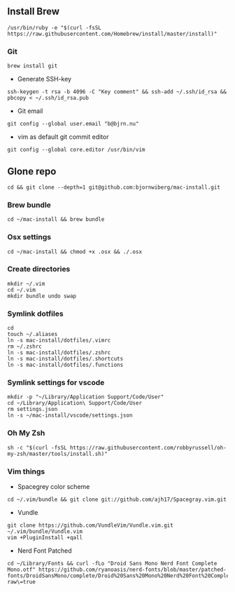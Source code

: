 ## Install Brew
```
/usr/bin/ruby -e "$(curl -fsSL https://raw.githubusercontent.com/Homebrew/install/master/install)"
```

### Git
```
brew install git
```
- Generate SSH-key
```
ssh-keygen -t rsa -b 4096 -C "Key comment" && ssh-add ~/.ssh/id_rsa && pbcopy < ~/.ssh/id_rsa.pub
```
- Git email
```
git config --global user.email "b@bjrn.nu"
```

- vim as default git commit editor
```
git config --global core.editor /usr/bin/vim
```

## Glone repo
```
cd && git clone --depth=1 git@github.com:bjornwiberg/mac-install.git
```

### Brew bundle
```
cd ~/mac-install && brew bundle
```

### Osx settings
```
cd ~/mac-install && chmod +x .osx && ./.osx
```

### Create directories
```
mkdir ~/.vim
cd ~/.vim
mkdir bundle undo swap
```

### Symlink dotfiles
```
cd
touch ~/.aliases
ln -s mac-install/dotfiles/.vimrc
rm ~/.zshrc
ln -s mac-install/dotfiles/.zshrc
ln -s mac-install/dotfiles/.shortcuts
ln -s mac-install/dotfiles/.functions
```

### Symlink settings for vscode
```
mkdir -p "~/Library/Application Support/Code/User"
cd ~/Library/Application\ Support/Code/User
rm settings.json
ln -s ~/mac-install/vscode/settings.json
```

### Oh My Zsh
```
sh -c "$(curl -fsSL https://raw.githubusercontent.com/robbyrussell/oh-my-zsh/master/tools/install.sh)"
```

### Vim things
- Spacegrey color scheme
```
cd ~/.vim/bundle && git clone git://github.com/ajh17/Spacegray.vim.git
```
- Vundle
```
git clone https://github.com/VundleVim/Vundle.vim.git ~/.vim/bundle/Vundle.vim
vim +PluginInstall +qall

```
- Nerd Font Patched
```
cd ~/Library/Fonts && curl -fLo "Droid Sans Mono Nerd Font Complete Mono.otf" https://github.com/ryanoasis/nerd-fonts/blob/master/patched-fonts/DroidSansMono/complete/Droid%20Sans%20Mono%20Nerd%20Font%20Complete%20Mono.otf\?raw\=true
```

